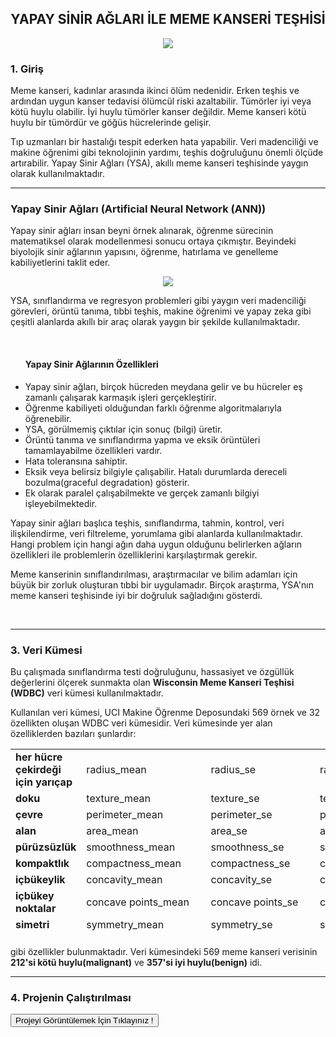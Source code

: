 <h2 style="text-align:center">YAPAY SİNİR AĞLARI İLE MEME KANSERİ TEŞHİSİ</h2>
<center><img src="https://i.hizliresim.com/b5j28me.jpeg"></center>

<h3>1. Giriş</h3>
<p>Meme kanseri, kadınlar arasında ikinci ölüm nedenidir. Erken teşhis ve ardından uygun kanser tedavisi ölümcül riski azaltabilir. Tümörler iyi veya kötü huylu olabilir. İyi huylu tümörler kanser değildir. Meme kanseri kötü huylu bir tümördür ve göğüs hücrelerinde gelişir.</p>

Tıp uzmanları bir hastalığı tespit ederken hata yapabilir. Veri madenciliği ve makine öğrenimi gibi teknolojinin yardımı, teşhis doğruluğunu önemli ölçüde artırabilir. Yapay Sinir Ağları (YSA), akıllı meme kanseri teşhisinde yaygın olarak kullanılmaktadır.

<hr></hr>

<h3>Yapay Sinir Ağları (Artificial Neural Network (ANN))</h3>
<p>Yapay sinir ağları insan beyni örnek alınarak, öğrenme sürecinin matematiksel olarak modellenmesi sonucu ortaya çıkmıştır. Beyindeki biyolojik sinir ağlarının yapısını, öğrenme, hatırlama ve genelleme kabiliyetlerini taklit eder.</p>


<center><img src="https://i.hizliresim.com/35n47ff.jpeg"></center>

YSA, sınıflandırma ve regresyon problemleri gibi yaygın veri madenciliği görevleri, örüntü tanıma, tıbbi teşhis, makine öğrenimi ve yapay zeka gibi çeşitli alanlarda akıllı bir araç olarak yaygın bir şekilde kullanılmaktadır.

<br/><ul><h4><b>Yapay Sinir Ağlarının Özellikleri</b></h4>

<li>Yapay sinir ağları, birçok hücreden meydana gelir ve bu hücreler eş zamanlı çalışarak karmaşık işleri gerçekleştirir.</li>
<li>Öğrenme kabiliyeti olduğundan farklı öğrenme algoritmalarıyla öğrenebilir.  </li>
<li>YSA, görülmemiş çıktılar için sonuç (bilgi) üretir.</li>
<li>Örüntü tanıma ve sınıflandırma yapma ve eksik örüntüleri tamamlayabilme özellikleri vardır.</li>
<li>Hata toleransına sahiptir.</li>
<li>Eksik veya belirsiz bilgiyle çalışabilir. Hatalı durumlarda dereceli bozulma(graceful degradation) gösterir. </li>
<li>Ek olarak paralel çalışabilmekte ve gerçek zamanlı bilgiyi işleyebilmektedir.</li>

</ul>
<p>Yapay sinir ağları başlıca teşhis, sınıflandırma, tahmin, kontrol, veri ilişkilendirme, veri filtreleme, yorumlama gibi alanlarda kullanılmaktadır. Hangi problem için hangi ağın daha uygun olduğunu belirlerken ağların özellikleri ile problemlerin özelliklerini karşılaştırmak gerekir.</p>

<p>Meme kanserinin sınıflandırılması, araştırmacılar ve bilim adamları için büyük bir zorluk oluşturan tıbbi bir uygulamadır. Birçok araştırma, YSA'nın meme kanseri teşhisinde iyi bir doğruluk sağladığını gösterdi.</p><br/>

<hr></hr>

<h3><b>3. Veri Kümesi</b></h3>

Bu çalışmada sınıflandırma testi doğruluğunu, hassasiyet ve özgüllük değerlerini ölçerek sunmakta olan <b>Wisconsin Meme Kanseri Teşhisi (WDBC)</b> veri kümesi kullanılmaktadır.

Kullanılan veri kümesi, UCI Makine Öğrenme Deposundaki 569 örnek ve 32 özellikten oluşan WDBC veri kümesidir. Veri kümesinde yer alan özelliklerden bazıları şunlardır:


<table height="300px" width="600px">
      <tr>
         <td><b>her hücre çekirdeği için yarıçap</td>
         <td>radius_mean</td>
         <td>radius_se</td>
         <td>radius_worst</td>
      </tr>
      <tr>
         <td><b>doku</b></td>
         <td>texture_mean</td>
         <td>texture_se</td>
         <td>texture_worst</td>
      </tr>
      <tr>
        <td><b>çevre</b></td>
        <td>perimeter_mean</td>
        <td>perimeter_se</td>
        <td>perimeter_worst</td>
      </tr>
      <tr>
        <td><b>alan</b></td>
        <td>area_mean</td>
        <td>area_se</td>
        <td>area_worst</td>
      </tr>
      <tr>
        <td><b>pürüzsüzlük</b></td>
        <td>smoothness_mean</td>
        <td>smoothness_se</td>
        <td>smoothness_worst</td>
      </tr>
      <tr>
        <td><b>kompaktlık</b></td>
        <td>compactness_mean</td>
        <td>compactness_se</td>
        <td>compactness_worst</td>
      </tr>
      <tr>
        <td><b>içbükeylik</b></td>
        <td>concavity_mean</td>
        <td>concavity_se</td>
        <td>concavity_mean</td>
      </tr>
      <tr>
        <td><b>içbükey noktalar</b></td>
        <td>concave points_mean</td>
        <td>concave points_se</td>
        <td>concave points_worst</td>
      </tr>
      <tr>
        <td><b>simetri</b></td>
        <td>symmetry_mean</td>
        <td>symmetry_se</td>
        <td>symmetry_worst</td>
      </tr>
      <tr>
        <td><b>fraktal boyutu</b></td>
        <td>fractal_dimension_mean</td>
        <td>fractal_dimension_se</td>
        <td>fractal_dimension_worst</td>
      </tr>
</table>

gibi özellikler bulunmaktadır. Veri kümesindeki 569 meme kanseri verisinin <b>212'si kötü huylu(malignant)</b> ve <b>357'si iyi huylu(benign)</b> idi.

<hr></hr>

<h3>4. Projenin Çalıştırılması</h3>

<a href="https://github.com/melikeoguz/breast-cancer-detection-with-deep-learning/blob/main/ann-binary-classification.ipynb"><button class="favorite styled" type="button" >Projeyi Görüntülemek İçin Tıklayınız !</button></a>



